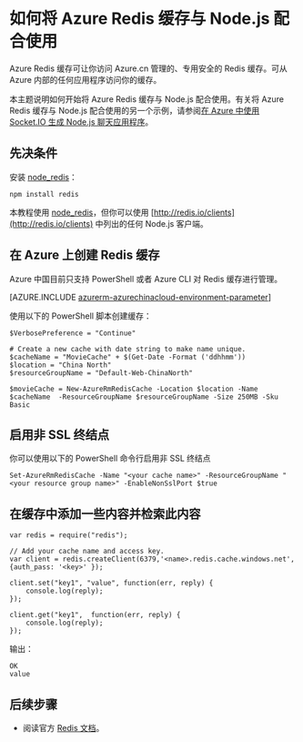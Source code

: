 <properties
	pageTitle="如何将 Azure Redis 缓存与 Node.js 配合使用 | Azure"
	description="开始将 Azure Redis 缓存与 Node.js 和 node_redis 配合使用。"
	services="redis-cache"
	documentationCenter=""
	authors="steved0x"
	manager="dwrede"
	editor="v-lincan"/>

<tags
	ms.service="cache"
	ms.date="12/03/2015"
	wacn.date="01/21/2016"/>

# 如何将 Azure Redis 缓存与 Node.js 配合使用

Azure Redis 缓存可让你访问 Azure.cn 管理的、专用安全的 Redis 缓存。可从 Azure 内部的任何应用程序访问你的缓存。

本主题说明如何开始将 Azure Redis 缓存与 Node.js 配合使用。有关将 Azure Redis 缓存与 Node.js 配合使用的另一个示例，请参阅[在 Azure 中使用 Socket.IO 生成 Node.js 聊天应用程序][]。


## 先决条件

安装 [node\_redis](https://github.com/mranney/node_redis)：

    npm install redis

本教程使用 [node\_redis](https://github.com/mranney/node_redis)，但你可以使用 [http://redis.io/clients](http://redis.io/clients) 中列出的任何 Node.js 客户端。

## 在 Azure 上创建 Redis 缓存

Azure 中国目前只支持 PowerShell 或者 Azure CLI 对 Redis 缓存进行管理。

[AZURE.INCLUDE [azurerm-azurechinacloud-environment-parameter](../includes/azurerm-azurechinacloud-environment-parameter.md)]

使用以下的 PowerShell 脚本创建缓存：

	$VerbosePreference = "Continue"

	# Create a new cache with date string to make name unique. 
	$cacheName = "MovieCache" + $(Get-Date -Format ('ddhhmm')) 
	$location = "China North"
	$resourceGroupName = "Default-Web-ChinaNorth"
	
	$movieCache = New-AzureRmRedisCache -Location $location -Name $cacheName  -ResourceGroupName $resourceGroupName -Size 250MB -Sku Basic


## 启用非 SSL 终结点


你可以使用以下的 PowerShell 命令行启用非 SSL 终结点

	Set-AzureRmRedisCache -Name "<your cache name>" -ResourceGroupName "<your resource group name>" -EnableNonSslPort $true


## 在缓存中添加一些内容并检索此内容

	var redis = require("redis");

    // Add your cache name and access key.
	var client = redis.createClient(6379,'<name>.redis.cache.windows.net', {auth_pass: '<key>' });

	client.set("key1", "value", function(err, reply) {
	    console.log(reply);
	});

	client.get("key1",  function(err, reply) {
	    console.log(reply);
	});


输出：

	OK
	value


## 后续步骤

- 阅读官方 [Redis 文档](http://redis.io/documentation)。


<!--Image references-->
[1]: ./media/cache-nodejs-get-started/cache01.png
[2]: ./media/cache-nodejs-get-started/cache02.png
[3]: ./media/cache-nodejs-get-started/cache03.png
[4]: ./media/cache-nodejs-get-started/cache04.png

[在 Azure 中使用 Socket.IO 生成 Node.js 聊天应用程序]: /documentation/articles/web-sites-nodejs-chat-app-socketio

<!---HONumber=71-->